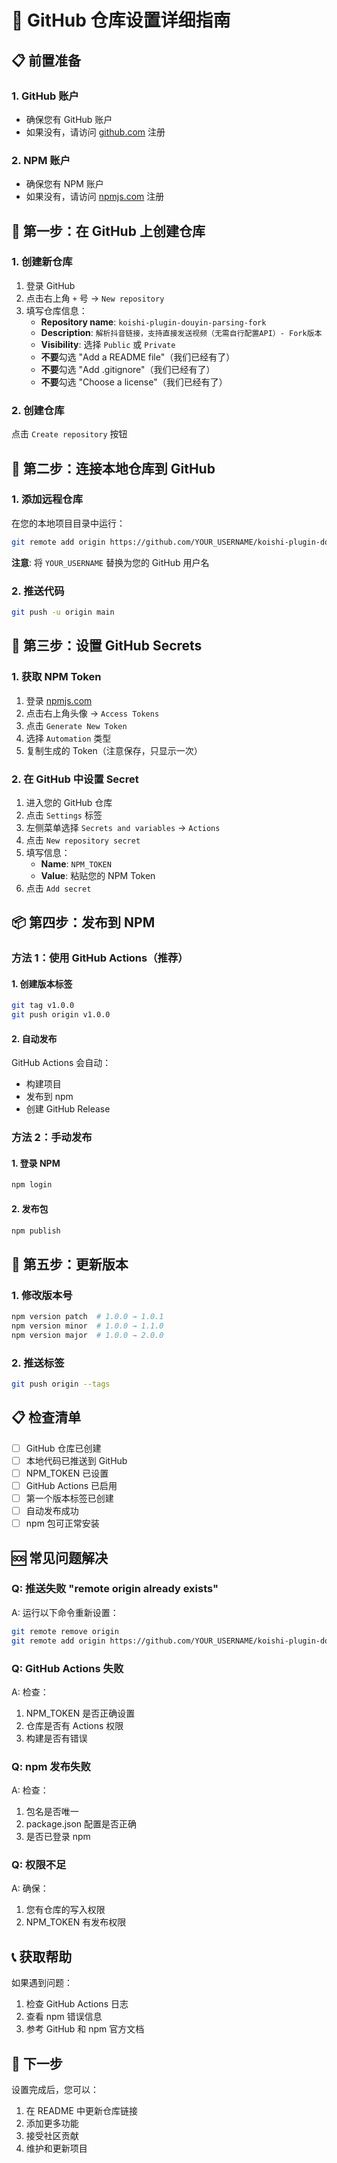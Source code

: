 # 🚀 GitHub 仓库设置详细指南

## 📋 前置准备

### 1. GitHub 账户
- 确保您有 GitHub 账户
- 如果没有，请访问 [github.com](https://github.com) 注册

### 2. NPM 账户
- 确保您有 NPM 账户
- 如果没有，请访问 [npmjs.com](https://npmjs.com) 注册

## 🔧 第一步：在 GitHub 上创建仓库

### 1. 创建新仓库
1. 登录 GitHub
2. 点击右上角 `+` 号 → `New repository`
3. 填写仓库信息：
   - **Repository name**: `koishi-plugin-douyin-parsing-fork`
   - **Description**: `解析抖音链接，支持直接发送视频（无需自行配置API）- Fork版本`
   - **Visibility**: 选择 `Public` 或 `Private`
   - **不要**勾选 "Add a README file"（我们已经有了）
   - **不要**勾选 "Add .gitignore"（我们已经有了）
   - **不要**勾选 "Choose a license"（我们已经有了）

### 2. 创建仓库
点击 `Create repository` 按钮

## 🔗 第二步：连接本地仓库到 GitHub

### 1. 添加远程仓库
在您的本地项目目录中运行：
```bash
git remote add origin https://github.com/YOUR_USERNAME/koishi-plugin-douyin-parsing-fork.git
```

**注意**: 将 `YOUR_USERNAME` 替换为您的 GitHub 用户名

### 2. 推送代码
```bash
git push -u origin main
```

## 🔑 第三步：设置 GitHub Secrets

### 1. 获取 NPM Token
1. 登录 [npmjs.com](https://npmjs.com)
2. 点击右上角头像 → `Access Tokens`
3. 点击 `Generate New Token`
4. 选择 `Automation` 类型
5. 复制生成的 Token（注意保存，只显示一次）

### 2. 在 GitHub 中设置 Secret
1. 进入您的 GitHub 仓库
2. 点击 `Settings` 标签
3. 左侧菜单选择 `Secrets and variables` → `Actions`
4. 点击 `New repository secret`
5. 填写信息：
   - **Name**: `NPM_TOKEN`
   - **Value**: 粘贴您的 NPM Token
6. 点击 `Add secret`

## 📦 第四步：发布到 NPM

### 方法 1：使用 GitHub Actions（推荐）

#### 1. 创建版本标签
```bash
git tag v1.0.0
git push origin v1.0.0
```

#### 2. 自动发布
GitHub Actions 会自动：
- 构建项目
- 发布到 npm
- 创建 GitHub Release

### 方法 2：手动发布

#### 1. 登录 NPM
```bash
npm login
```

#### 2. 发布包
```bash
npm publish
```

## 🔄 第五步：更新版本

### 1. 修改版本号
```bash
npm version patch  # 1.0.0 → 1.0.1
npm version minor  # 1.0.0 → 1.1.0
npm version major  # 1.0.0 → 2.0.0
```

### 2. 推送标签
```bash
git push origin --tags
```

## 📋 检查清单

- [ ] GitHub 仓库已创建
- [ ] 本地代码已推送到 GitHub
- [ ] NPM_TOKEN 已设置
- [ ] GitHub Actions 已启用
- [ ] 第一个版本标签已创建
- [ ] 自动发布成功
- [ ] npm 包可正常安装

## 🆘 常见问题解决

### Q: 推送失败 "remote origin already exists"
A: 运行以下命令重新设置：
```bash
git remote remove origin
git remote add origin https://github.com/YOUR_USERNAME/koishi-plugin-douyin-parsing-fork.git
```

### Q: GitHub Actions 失败
A: 检查：
1. NPM_TOKEN 是否正确设置
2. 仓库是否有 Actions 权限
3. 构建是否有错误

### Q: npm 发布失败
A: 检查：
1. 包名是否唯一
2. package.json 配置是否正确
3. 是否已登录 npm

### Q: 权限不足
A: 确保：
1. 您有仓库的写入权限
2. NPM_TOKEN 有发布权限

## 📞 获取帮助

如果遇到问题：
1. 检查 GitHub Actions 日志
2. 查看 npm 错误信息
3. 参考 GitHub 和 npm 官方文档

## 🎯 下一步

设置完成后，您可以：
1. 在 README 中更新仓库链接
2. 添加更多功能
3. 接受社区贡献
4. 维护和更新项目
